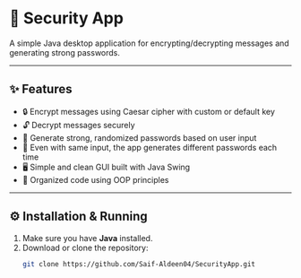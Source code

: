 # 🔐 Security App

A simple Java desktop application for encrypting/decrypting messages and generating strong passwords.

---

## ✨ Features

- 🔒 Encrypt messages using Caesar cipher with custom or default key
- 🔓 Decrypt messages securely
- 🔑 Generate strong, randomized passwords based on user input
- 🧠 Even with same input, the app generates different passwords each time
- 🖥️ Simple and clean GUI built with Java Swing
- 🧱 Organized code using OOP principles

---

## ⚙️ Installation & Running

1. Make sure you have **Java** installed.
2. Download or clone the repository:
   ```bash
   git clone https://github.com/Saif-Aldeen04/SecurityApp.git
